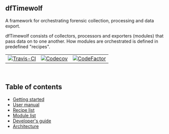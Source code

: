 ## dfTimewolf

A framework for orchestrating forensic collection, processing and data export.

dfTimewolf consists of collectors, processors and exporters (modules) that pass
data on to one another. How modules are orchestrated is defined in predefined
"recipes".

<table>
<tr>
  <td><a href="https://travis-ci.org/log2timeline/dftimewolf"><img src="https://travis-ci.org/log2timeline/dftimewolf.svg?branch=master" alt="Travis-CI" /></a></td>
  <td><a href="https://codecov.io/gh/log2timeline/dftimewolf"><img src="https://codecov.io/gh/log2timeline/dftimewolf/branch/master/graph/badge.svg" alt="Codecov" /></a></td>
  <td><a href="https://www.codefactor.io/repository/github/log2timeline/dftimewolf"><img src="https://www.codefactor.io/repository/github/log2timeline/dftimewolf/badge" alt="CodeFactor"/></a></td>
</tr>
</table>
<br/>

## Table of contents

  * [Getting started](getting-started.md)
  * [User manual](user-manual.md)
  * [Recipe list](recipe-list.md)
  * [Module list](module-list.md)
  * [Developer's guide](developers-guide.md)
  * [Architecture](architecture.md)
